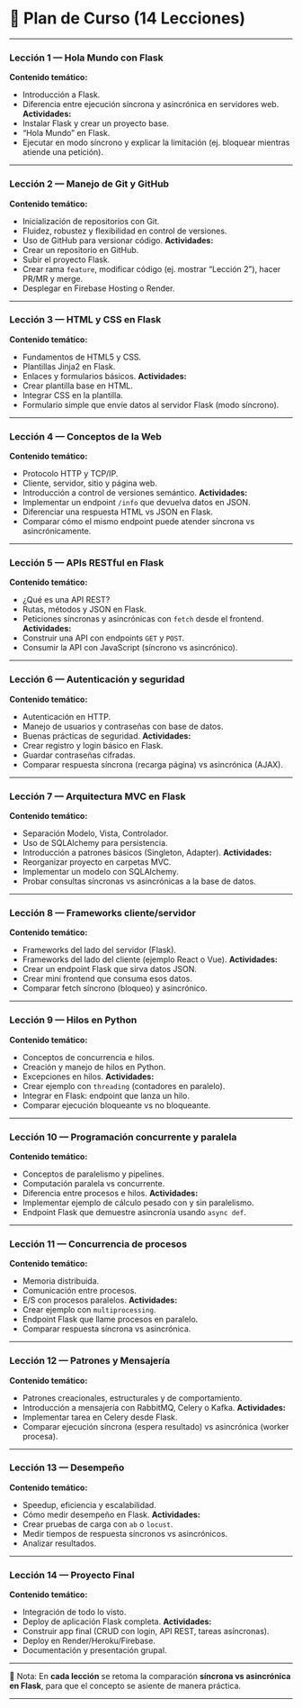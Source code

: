 # 📘 Plan de Curso (14 Lecciones)

---

### **Lección 1 — Hola Mundo con Flask**

**Contenido temático:**

* Introducción a Flask.
* Diferencia entre ejecución síncrona y asincrónica en servidores web.
  **Actividades:**
* Instalar Flask y crear un proyecto base.
* “Hola Mundo” en Flask.
* Ejecutar en modo síncrono y explicar la limitación (ej. bloquear mientras atiende una petición).

---

### **Lección 2 — Manejo de Git y GitHub**

**Contenido temático:**

* Inicialización de repositorios con Git.
* Fluidez, robustez y flexibilidad en control de versiones.
* Uso de GitHub para versionar código.
  **Actividades:**
* Crear un repositorio en GitHub.
* Subir el proyecto Flask.
* Crear rama `feature`, modificar código (ej. mostrar “Lección 2”), hacer PR/MR y merge.
* Desplegar en Firebase Hosting o Render.

---

### **Lección 3 — HTML y CSS en Flask**

**Contenido temático:**

* Fundamentos de HTML5 y CSS.
* Plantillas Jinja2 en Flask.
* Enlaces y formularios básicos.
  **Actividades:**
* Crear plantilla base en HTML.
* Integrar CSS en la plantilla.
* Formulario simple que envíe datos al servidor Flask (modo síncrono).

---

### **Lección 4 — Conceptos de la Web**

**Contenido temático:**

* Protocolo HTTP y TCP/IP.
* Cliente, servidor, sitio y página web.
* Introducción a control de versiones semántico.
  **Actividades:**
* Implementar un endpoint `/info` que devuelva datos en JSON.
* Diferenciar una respuesta HTML vs JSON en Flask.
* Comparar cómo el mismo endpoint puede atender síncrona vs asincrónicamente.

---

### **Lección 5 — APIs RESTful en Flask**

**Contenido temático:**

* ¿Qué es una API REST?
* Rutas, métodos y JSON en Flask.
* Peticiones síncronas y asincrónicas con `fetch` desde el frontend.
  **Actividades:**
* Construir una API con endpoints `GET` y `POST`.
* Consumir la API con JavaScript (síncrono vs asincrónico).

---

### **Lección 6 — Autenticación y seguridad**

**Contenido temático:**

* Autenticación en HTTP.
* Manejo de usuarios y contraseñas con base de datos.
* Buenas prácticas de seguridad.
  **Actividades:**
* Crear registro y login básico en Flask.
* Guardar contraseñas cifradas.
* Comparar respuesta síncrona (recarga página) vs asincrónica (AJAX).

---

### **Lección 7 — Arquitectura MVC en Flask**

**Contenido temático:**

* Separación Modelo, Vista, Controlador.
* Uso de SQLAlchemy para persistencia.
* Introducción a patrones básicos (Singleton, Adapter).
  **Actividades:**
* Reorganizar proyecto en carpetas MVC.
* Implementar un modelo con SQLAlchemy.
* Probar consultas síncronas vs asincrónicas a la base de datos.

---

### **Lección 8 — Frameworks cliente/servidor**

**Contenido temático:**

* Frameworks del lado del servidor (Flask).
* Frameworks del lado del cliente (ejemplo React o Vue).
  **Actividades:**
* Crear un endpoint Flask que sirva datos JSON.
* Crear mini frontend que consuma esos datos.
* Comparar fetch síncrono (bloqueo) y asincrónico.

---

### **Lección 9 — Hilos en Python**

**Contenido temático:**

* Conceptos de concurrencia e hilos.
* Creación y manejo de hilos en Python.
* Excepciones en hilos.
  **Actividades:**
* Crear ejemplo con `threading` (contadores en paralelo).
* Integrar en Flask: endpoint que lanza un hilo.
* Comparar ejecución bloqueante vs no bloqueante.

---

### **Lección 10 — Programación concurrente y paralela**

**Contenido temático:**

* Conceptos de paralelismo y pipelines.
* Computación paralela vs concurrente.
* Diferencia entre procesos e hilos.
  **Actividades:**
* Implementar ejemplo de cálculo pesado con y sin paralelismo.
* Endpoint Flask que demuestre asincronía usando `async def`.

---

### **Lección 11 — Concurrencia de procesos**

**Contenido temático:**

* Memoria distribuida.
* Comunicación entre procesos.
* E/S con procesos paralelos.
  **Actividades:**
* Crear ejemplo con `multiprocessing`.
* Endpoint Flask que llame procesos en paralelo.
* Comparar respuesta síncrona vs asincrónica.

---

### **Lección 12 — Patrones y Mensajería**

**Contenido temático:**

* Patrones creacionales, estructurales y de comportamiento.
* Introducción a mensajería con RabbitMQ, Celery o Kafka.
  **Actividades:**
* Implementar tarea en Celery desde Flask.
* Comparar ejecución síncrona (espera resultado) vs asincrónica (worker procesa).

---

### **Lección 13 — Desempeño**

**Contenido temático:**

* Speedup, eficiencia y escalabilidad.
* Cómo medir desempeño en Flask.
  **Actividades:**
* Crear pruebas de carga con `ab` o `locust`.
* Medir tiempos de respuesta síncronos vs asincrónicos.
* Analizar resultados.

---

### **Lección 14 — Proyecto Final**

**Contenido temático:**

* Integración de todo lo visto.
* Deploy de aplicación Flask completa.
  **Actividades:**
* Construir app final (CRUD con login, API REST, tareas asíncronas).
* Deploy en Render/Heroku/Firebase.
* Documentación y presentación grupal.

---

📌 Nota: En **cada lección** se retoma la comparación **síncrona vs asincrónica en Flask**, para que el concepto se asiente de manera práctica.

---